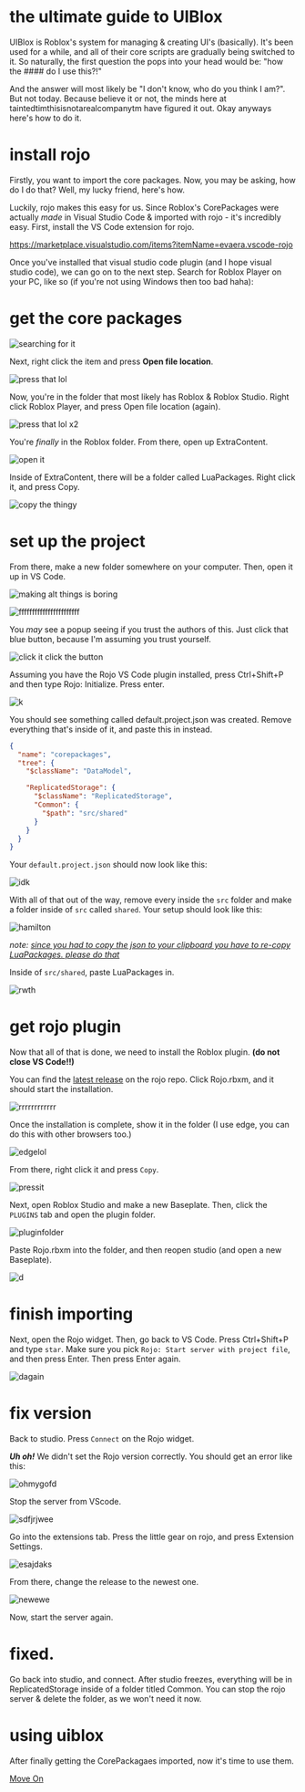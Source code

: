 # the ultimate guide to UIBlox

UIBlox is Roblox's system for managing & creating UI's (basically). It's been used for a while, and all of their core scripts are gradually being switched to it. So naturally, the first question the pops into your head would be: "how the #### do I use this?!"

And the answer will most likely be "I don't know, who do you think I am?". But not today. Because believe it or not, the minds here at taintedtimthisisnotarealcompanytm have figured it out. Okay anyways here's how to do it.

# install rojo

Firstly, you want to import the core packages. Now, you may be asking, how do I do that? Well, my lucky friend, here's how.

Luckily, rojo makes this easy for us. Since Roblox's CorePackages were actually *made* in Visual Studio Code & imported with rojo - it's incredibly easy. First, install the VS Code extension for rojo.

<a href="https://marketplace.visualstudio.com/items?itemName=evaera.vscode-rojo">https://marketplace.visualstudio.com/items?itemName=evaera.vscode-rojo</a>

Once you've installed that visual studio code plugin (and I hope visual studio code), we can go on to the next step. Search for Roblox Player on your PC, like so (if you're not using Windows then too bad haha):

# get the core packages

![searching for it](images/search.png)

Next, right click the item and press **Open file location**.

![press that lol](images/ofl.png)

Now, you're in the folder that most likely has Roblox & Roblox Studio. Right click Roblox Player, and press Open file location (again).

![press that lol x2](images/ofl2.png)

You're *finally* in the Roblox folder. From there, open up ExtraContent.

![open it](images/extracontent.png)

Inside of ExtraContent, there will be a folder called LuaPackages. Right click it, and press Copy.

![copy the thingy](images/copyec.png)

# set up the project

From there, make a new folder somewhere on your computer. Then, open it up in VS Code.

![making alt things is boring](images/openfolder.png)

![fffffffffffffffffffffff](images/yesclickyes.png)

You *may* see a popup seeing if you trust the authors of this. Just click that blue button, because I'm assuming you trust yourself.

![click it click the button](images/itrustme.png)

Assuming you have the Rojo VS Code plugin installed, press Ctrl+Shift+P and then type Rojo: Initialize. Press enter.

![k](images/fghj.png)

You should see something called default.project.json was created. Remove everything that's inside of it, and paste this in instead.

```json
{
  "name": "corepackages",
  "tree": {
    "$className": "DataModel",

    "ReplicatedStorage": {
      "$className": "ReplicatedStorage",
      "Common": {
        "$path": "src/shared"
      }
    }
  }
}
```

Your `default.project.json` should now look like this:

![idk](images/oops.png)

With all of that out of the way, remove every inside the `src` folder and make a folder inside of `src` called `shared`. Your setup should look like this:

![hamilton](images/uhohyoumadethewrongsuckeracuckold.png)

*note: <a href="#get-the-core-packages">since you had to copy the json to your clipboard you have to re-copy LuaPackages. please do that</a>*

Inside of `src/shared`, paste LuaPackages in.

![rwth](images/big.png)

# get rojo plugin

Now that all of that is done, we need to install the Roblox plugin. **(do not close VS Code!!)**

You can find the <a href="https://github.com/rojo-rbx/rojo/releases/latest">latest release</a> on the rojo repo. Click Rojo.rbxm, and it should start the installation.

![rrrrrrrrrrrr](images/rojo.png)

Once the installation is complete, show it in the folder (I use edge, you can do this with other browsers too.)

![edgelol](images/showit.png)

From there, right click it and press `Copy`.

![pressit](images/copyrbxm.png)

Next, open Roblox Studio and make a new Baseplate. Then, click the `PLUGINS` tab and open the plugin folder.

![pluginfolder](images/pluginfolder.png)

Paste Rojo.rbxm into the folder, and then reopen studio (and open a new Baseplate).

![d](images/pastedit.png)

# finish importing

Next, open the Rojo widget. Then, go back to VS Code. Press Ctrl+Shift+P and type `star`. Make sure you pick `Rojo: Start server with project file`, and then press Enter. Then press Enter again.

![dagain](images/youseethatwasmywifewhoyoudecidedtofuuuuuuuu.png)

# fix version

Back to studio. Press `Connect` on the Rojo widget.

***Uh oh!*** We didn't set the Rojo version correctly. You should get an error like this:

![ohmygofd](images/sofunny.png)

Stop the server from VScode.

![sdfjrjwee](images/stoptheserver.png)

Go into the extensions tab. Press the little gear on rojo, and press Extension Settings.

![esajdaks](images/setigngs.png)

From there, change the release to the newest one.

![newewe](images/bignumber.png)

Now, start the server again.

# fixed.

Go back into studio, and connect. After studio freezes, everything will be in ReplicatedStorage inside of a folder titled Common. You can stop the rojo server & delete the folder, as we won't need it now.

# using uiblox

After finally getting the CorePackagaes imported, now it's time to use them.

<a href="https://taintedtim.github.io/taintedtim/use">Move On</a>
